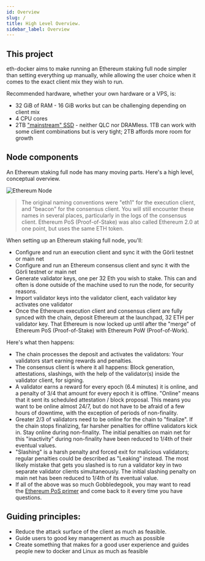 ```yaml
---
id: Overview
slug: /
title: High Level Overview.
sidebar_label: Overview
---
```


## This project

eth-docker aims to make running an Ethereum staking full node simpler than setting everything up manually,
while allowing the user choice when it comes to the exact client mix they wish to run.

Recommended hardware, whether your own hardware or a VPS, is:
- 32 GiB of RAM - 16 GiB works but can be challenging depending on client mix
- 4 CPU cores
- 2TB ["mainstream" SSD](https://gist.github.com/yorickdowne/f3a3e79a573bf35767cd002cc977b038) - neither QLC nor DRAMless. 1TB can work with some client combinations but is very tight; 2TB affords more room for growth

## Node components

An Ethereum staking full node has many moving parts. Here's a high level, conceptual overview.

![Ethereum Node](../../static/img/ethereum-full-node.png)

> The original naming conventions were "eth1" for the execution client, and "beacon"
> for the consensus client. You will still encounter these names in several places,
> particularly in the logs of the consensus client.
> Ethereum PoS (Proof-of-Stake) was also called Ethereum 2.0 at one point, but uses the same ETH token.

When setting up an Ethereum staking full node, you'll:

- Configure and run an execution client and sync it with the Görli testnet or main net
- Configure and run an Ethereum consensus client and sync it with the Görli testnet or main net
- Generate validator keys, one per 32 Eth you wish to stake. This can and often is done outside of the
  machine used to run the node, for security reasons.
- Import validator keys into the validator client, each validator key activates one validator
- Once the Ethereum execution client and consensus client are fully synced with the chain, deposit Ethereum
  at the launchpad, 32 ETH per validator key. That Ethereum is now locked up until after the "merge"
  of Ethereum PoS (Proof-of-Stake) with Ethereum PoW (Proof-of-Work).

Here's what then happens:

- The chain processes the deposit and activates the validators: Your validators start earning rewards
  and penalties.
- The consensus client is where it all happens: Block generation, attestations, slashings, with the help
  of the validator(s) inside the validator client, for signing.
- A validator earns a reward for every epoch (6.4 minutes) it is online, and a penalty of 3/4 that
  amount for every epoch it is offline. "Online" means that it sent its scheduled attestation / block
  proposal. This means you want to be online almost 24/7, but do not have to be afraid of a few hours
  of downtime, with the exception of periods of non-finality.
- Greater 2/3 of validators need to be online for the chain to "finalize". If the chain stops finalizing,
  far harsher penalties for offline validators kick in. Stay online during non-finality. The initial
  penalties on main net for this "inactivity" during non-finality have been reduced to 1/4th of their eventual
  values.
- "Slashing" is a harsh penalty and forced exit for malicious validators; regular penalties could be
  described as "Leaking" instead. The most likely mistake that gets you slashed is to run a validator key
  in two separate validator clients simultaneously. The initial slashing penalty on main net has been reduced
  to 1/4th of its eventual value.
- If all of the above was so much Gobbledegook, you may want to read the [Ethereum PoS primer](https://ethos.dev/beacon-chain/) and come
  back to it every time you have questions.

## Guiding principles:

- Reduce the attack surface of the client as much as feasible.
- Guide users to good key management as much as possible
- Create something that makes for a good user experience and guides people new to docker and Linux as much as feasible
